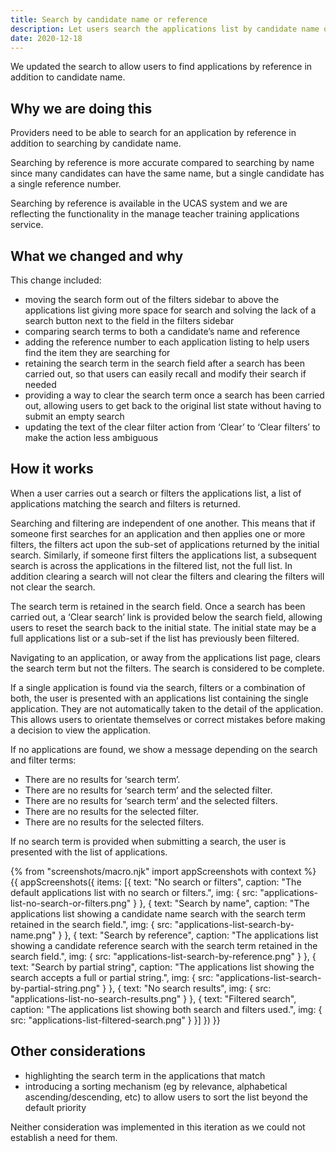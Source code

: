 ```yaml
---
title: Search by candidate name or reference
description: Let users search the applications list by candidate name or reference
date: 2020-12-18
---
```


We updated the search to allow users to find applications by reference in addition to candidate name.

## Why we are doing this

Providers need to be able to search for an application by reference in addition to searching by candidate name.

Searching by reference is more accurate compared to searching by name since many candidates can have the same name, but a single candidate has a single reference number.

Searching by reference is available in the UCAS system and we are reflecting the functionality in the manage teacher training applications service.

## What we changed and why

This change included:

- moving the search form out of the filters sidebar to above the applications list giving more space for search and solving the lack of a search button next to the field in the filters sidebar
- comparing search terms to both a candidate’s name and reference
- adding the reference number to each application listing to help users find the item they are searching for
- retaining the search term in the search field after a search has been carried out, so that users can easily recall and modify their search if needed
- providing a way to clear the search term once a search has been carried out, allowing users to get back to the original list state without having to submit an empty search
- updating the text of the clear filter action from ‘Clear’ to ‘Clear filters’ to make the action less ambiguous

## How it works

When a user carries out a search or filters the applications list, a list of applications matching the search and filters is returned.

Searching and filtering are independent of one another. This means that if someone first searches for an application and then applies one or more filters, the filters act upon the sub-set of applications returned by the initial search. Similarly, if someone first filters the applications list, a subsequent search is across the applications in the filtered list, not the full list. In addition clearing a search will not clear the filters and clearing the filters will not clear the search.

The search term is retained in the search field. Once a search has been carried out, a ‘Clear search’ link is provided below the search field, allowing users to reset the search back to the initial state. The initial state may be a full applications list or a sub-set if the list has previously been filtered.

Navigating to an application, or away from the applications list page, clears the search term but not the filters. The search is considered to be complete.

If a single application is found via the search, filters or a combination of both, the user is presented with an applications list containing the single application. They are not automatically taken to the detail of the application. This allows users to orientate themselves or correct mistakes before making a decision to view the application.

If no applications are found, we show a message depending on the search and filter terms:

- There are no results for ‘search term’.
- There are no results for ‘search term’ and the selected filter.
- There are no results for ‘search term’ and the selected filters.
- There are no results for the selected filter.
- There are no results for the selected filters.

If no search term is provided when submitting a search, the user is presented with the list of applications.

{% from "screenshots/macro.njk" import appScreenshots with context %}
{{ appScreenshots({
  items: [{
    text: "No search or filters",
    caption: "The default applications list with no search or filters.",
    img: {
      src: "applications-list-no-search-or-filters.png"
    }
  }, {
    text: "Search by name",
    caption: "The applications list showing a candidate name search with the search term retained in the search field.",
    img: {
      src: "applications-list-search-by-name.png"
    }
  }, {
    text: "Search by reference",
    caption: "The applications list showing a candidate reference search with the search term retained in the search field.",
    img: {
      src: "applications-list-search-by-reference.png"
    }
  }, {
    text: "Search by partial string",
    caption: "The applications list showing the search accepts a full or partial string.",
    img: {
      src: "applications-list-search-by-partial-string.png"
    }
  }, {
    text: "No search results",
    img: {
      src: "applications-list-no-search-results.png"
    }
  }, {
    text: "Filtered search",
    caption: "The applications list showing both search and filters used.",
    img: {
      src: "applications-list-filtered-search.png"
    }
  }]
}) }}

## Other considerations

- highlighting the search term in the applications that match
- introducing a sorting mechanism (eg by relevance, alphabetical ascending/descending, etc) to allow users to sort the list beyond the default priority

Neither consideration was implemented in this iteration as we could not establish a need for them.
